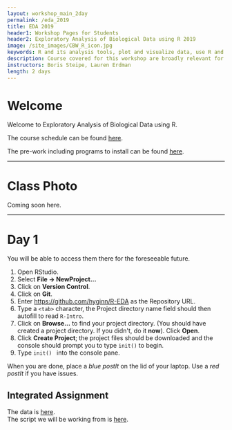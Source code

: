 ```yaml
---
layout: workshop_main_2day
permalink: /eda_2019
title: EDA 2019
header1: Workshop Pages for Students
header2: Exploratory Analysis of Biological Data using R 2019
image: /site_images/CBW_R_icon.jpg
keywords: R and its analysis tools, plot and visualize data, use R and its analysis tools
description: Course covered for this workshop are broadly relevant for many areas of modern, quantitative biology such as flow cytometry, expression profile analysis, function prediction and more. 
instructors: Boris Steipe, Lauren Erdman
length: 2 days
---
```


# Welcome <a id="welcome"></a>

Welcome to Exploratory Analysis of Biological Data using R.  

The course schedule can be found [here](https://bioinformaticsdotca.github.io/eda_2019_schedule). 

The pre-work including programs to install can be found [here](https://bioinformaticsdotca.github.io/eda_2019_prework). 

***

# Class Photo
 
Coming soon here.

***

# Day 1 <a id="day1"></a>

You will be able to access them there for the foreseeable future.

1. Open RStudio.
2. Select **File → NewProject...**
3. Click on **Version Control**.
4. Click on **Git**.
5. Enter https://github.com/hyginn/R-EDA as the Repository URL.
6. Type a `<tab>` character, the Project directory name field should then autofill to read `R-Intro`.
7. Click on **Browse...** to find your project directory. (You should have created a project directory. If you didn't, do it **now**). Click **Open**.
8. Click **Create Project**; the project files should be downloaded and the console should prompt you to type `init()` to begin.
9. Type `init() ` into the console pane.

When you are done, place a _blue postIt_ on the lid of your laptop. Use a _red postIt_ if you have issues.



## Integrated Assignment

The data is [here](https://drive.google.com/a/bioinformatics.ca/file/d/1qdexcZkRv8TFngcZojg3E34UvSApHFps/view?usp=sharing).  
The script we will be working from is [here](https://raw.githubusercontent.com/bioinformaticsdotca/EDA_2019/master/EDA-integrated-assg-PCA-script.R).

